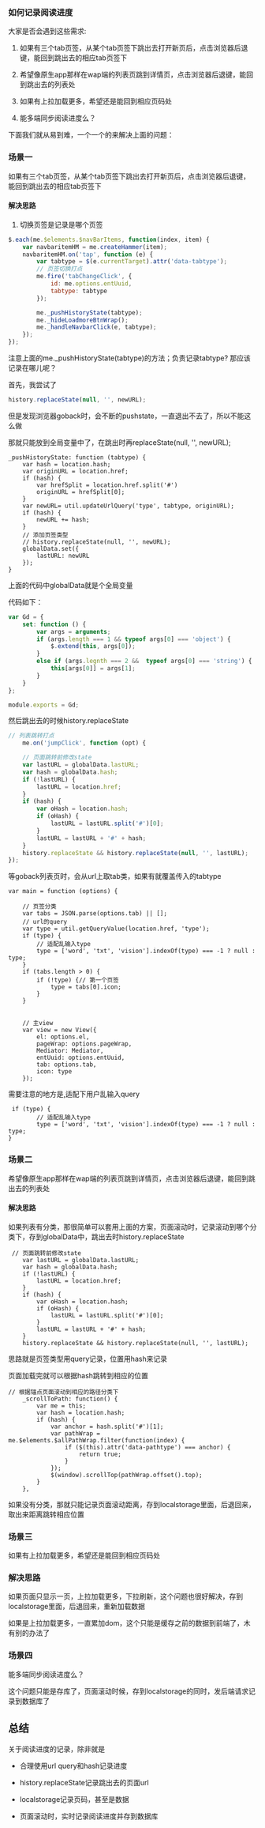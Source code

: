 ### 如何记录阅读进度

大家是否会遇到这些需求:

1. 如果有三个tab页签，从某个tab页签下跳出去打开新页后，点击浏览器后退键，能回到跳出去的相应tab页签下


2. 希望像原生app那样在wap端的列表页跳到详情页，点击浏览器后退键，能回到跳出去的列表处


3. 如果有上拉加载更多，希望还是能回到相应页码处


4. 能多端同步阅读进度么？


下面我们就从易到难，一个一个的来解决上面的问题：

### 场景一

如果有三个tab页签，从某个tab页签下跳出去打开新页后，点击浏览器后退键，能回到跳出去的相应tab页签下


#### 解决思路

1. 切换页签是记录是哪个页签

```javascript
$.each(me.$elements.$navBarItems, function(index, item) {
    var navbaritemHM = me.createHammer(item);
    navbaritemHM.on('tap', function (e) {
        var tabtype = $(e.currentTarget).attr('data-tabtype');
        // 页签切换打点
        me.fire('tabChangeClick', {
            id: me.options.entUuid,
            tabtype: tabtype
        });

        me._pushHistoryState(tabtype);
        me._hideLoadmoreBtnWrap();
        me._handleNavbarClick(e, tabtype);
    });
});

```
注意上面的me._pushHistoryState(tabtype)的方法；负责记录tabtype? 那应该记录在哪儿呢？


首先，我尝试了

```javascript
history.replaceState(null, '', newURL);
```
但是发现浏览器goback时，会不断的pushstate，一直退出不去了，所以不能这么做


那就只能放到全局变量中了，在跳出时再replaceState(null, '', newURL);

```javscript
_pushHistoryState: function (tabtype) {
    var hash = location.hash;
    var originURL = location.href;
    if (hash) {
        var hrefSplit = location.href.split('#')
        originURL = hrefSplit[0];
    }
    var newURL= util.updateUrlQuery('type', tabtype, originURL);
    if (hash) {
        newURL += hash;
    }
    // 添加页签类型
    // history.replaceState(null, '', newURL);
    globalData.set({
        lastURL: newURL
    });
}
```

上面的代码中globalData就是个全局变量

代码如下：

```javascript
var Gd = {
    set: function () {
        var args = arguments;
        if (args.length === 1 && typeof args[0] === 'object') {
            $.extend(this, args[0]);
        }
        else if (args.legnth === 2 &&  typeof args[0] === 'string') {
            this[args[0]] = args[1];
        }
    }
};

module.exports = Gd;
```

然后跳出去的时候history.replaceState

```javascript
// 列表跳转打点
    me.on('jumpClick', function (opt) {

    // 页面跳转前修改state
    var lastURL = globalData.lastURL;
    var hash = globalData.hash;
    if (!lastURL) {
        lastURL = location.href;
    }
    if (hash) {
        var oHash = location.hash;
        if (oHash) {
            lastURL = lastURL.split('#')[0];
        }
        lastURL = lastURL + '#' + hash;
    }
    history.replaceState && history.replaceState(null, '', lastURL);
});
```

等goback列表页时，会从url上取tab类，如果有就覆盖传入的tabtype

```javascrpt
var main = function (options) {

    // 页签分类
    var tabs = JSON.parse(options.tab) || [];
    // url的query
    var type = util.getQueryValue(location.href, 'type');
    if (type) {
        // 适配乱输入type
        type = ['word', 'txt', 'vision'].indexOf(type) === -1 ? null : type;
    }
    if (tabs.length > 0) {
        if (!type) {// 第一个页签
            type = tabs[0].icon;
        }
    }
  

    // 主view
    var view = new View({
        el: options.el,
        pageWrap: options.pageWrap,
        Mediator: Mediator,
        entUuid: options.entUuid,
        tab: options.tab,
        icon: type
    });
```
需要注意的地方是,适配下用户乱输入query

```
 if (type) {
        // 适配乱输入type
        type = ['word', 'txt', 'vision'].indexOf(type) === -1 ? null : type;
}
```


### 场景二

希望像原生app那样在wap端的列表页跳到详情页，点击浏览器后退键，能回到跳出去的列表处


#### 解决思路

如果列表有分类，那很简单可以套用上面的方案，页面滚动时，记录滚动到哪个分类下，存到globalData中，跳出去时history.replaceState

```
 // 页面跳转前修改state
    var lastURL = globalData.lastURL;
    var hash = globalData.hash;
    if (!lastURL) {
        lastURL = location.href;
    }
    if (hash) {
        var oHash = location.hash;
        if (oHash) {
            lastURL = lastURL.split('#')[0];
        }
        lastURL = lastURL + '#' + hash;
    }
    history.replaceState && history.replaceState(null, '', lastURL);
```

思路就是页签类型用query记录，位置用hash来记录


页面加载完就可以根据hash跳转到相应的位置

```
// 根据锚点页面滚动到相应的路径分类下
    _scrollToPath: function() {
        var me = this;
        var hash = location.hash;
        if (hash) {
            var anchor = hash.split('#')[1];
            var pathWrap = me.$elements.$allPathWrap.filter(function(index) {
                if ($(this).attr('data-pathtype') === anchor) {
                    return true;
                }
            });
            $(window).scrollTop(pathWrap.offset().top);
        }
    },
```

如果没有分类，那就只能记录页面滚动距离，存到localstorage里面，后退回来，取出来距离跳转相应位置

### 场景三

如果有上拉加载更多，希望还是能回到相应页码处

### 解决思路

如果页面只显示一页，上拉加载更多，下拉刷新，这个问题也很好解决，存到localstorage里面，后退回来，重新加载数据


如果是上拉加载更多，一直累加dom，这个只能是缓存之前的数据到前端了，木有别的办法了


### 场景四

能多端同步阅读进度么？


这个问题只能是存库了，页面滚动时候，存到localstorage的同时，发后端请求记录到数据库了



## 总结

关于阅读进度的记录，除非就是

+ 合理使用url query和hash记录进度

+ history.replaceState记录跳出去的页面url

+ localstorage记录页码，甚至是数据

+ 页面滚动时，实时记录阅读进度并存到数据库

